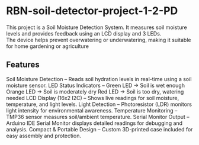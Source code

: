 # RBN-soil-detector-project-1-2-PD

This project is a Soil Moisture Detection System. It measures soil moisture levels and provides feedback using an LCD display and 3 LEDs.  
The device helps prevent overwatering or underwatering, making it suitable for home gardening or agriculture

## Features

Soil Moisture Detection – Reads soil hydration levels in real-time using a soil moisture sensor.
LED Status Indicators –
Green LED → Soil is wet enough
Orange LED → Soil is moderately dry
Red LED → Soil is too dry, watering needed
LCD Display (16x2 I2C) – Shows live readings for soil moisture, temperature, and light levels.
Light Detection – Photoresistor (LDR) monitors light intensity for environmental awareness.
Temperature Monitoring – TMP36 sensor measures soil/ambient temperature.
Serial Monitor Output – Arduino IDE Serial Monitor displays detailed readings for debugging and analysis.
Compact & Portable Design – Custom 3D-printed case included for easy assembly and protection.
